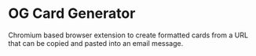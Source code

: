 # OG Card Generator
Chromium based browser extension to create formatted cards from a URL that can be copied and pasted into an email message.

